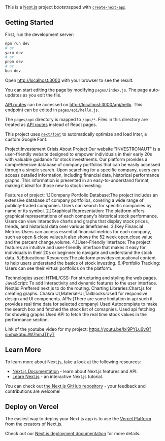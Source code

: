 This is a [Next.js](https://nextjs.org/) project bootstrapped with [`create-next-app`](https://github.com/vercel/next.js/tree/canary/packages/create-next-app).

## Getting Started

First, run the development server:

```bash
npm run dev
# or
yarn dev
# or
pnpm dev
# or
bun dev
```

Open [http://localhost:3000](http://localhost:3000) with your browser to see the result.

You can start editing the page by modifying `pages/index.js`. The page auto-updates as you edit the file.

[API routes](https://nextjs.org/docs/api-routes/introduction) can be accessed on [http://localhost:3000/api/hello](http://localhost:3000/api/hello). This endpoint can be edited in `pages/api/hello.js`.

The `pages/api` directory is mapped to `/api/*`. Files in this directory are treated as [API routes](https://nextjs.org/docs/api-routes/introduction) instead of React pages.

This project uses [`next/font`](https://nextjs.org/docs/basic-features/font-optimization) to automatically optimize and load Inter, a custom Google Font.



Project:Investement Crisis
About Project:Our website "INVESTRONAUT" is a user-friendly website designed to empower individuals in their early 20s with valuable guidance for stock investments. Our platform provides a comprehensive database of company portfolios that can be easily accessed through a simple search. Upon searching for a specific company, users can access detailed information, including financial data, historical performance graphs. This information is presented in an easy-to-understand format, making it ideal for those new to stock investing.

Features of project:
1.)Company Portfolio Database:The project includes an extensive database of company portfolios, covering a wide range of publicly-traded companies. Users can search for specific companies by name or its symbol.
2.)Graphical Representation: The platform offers graphical representations of each company's historical stock performance. Users can view interactive charts and graphs that display stock prices, trends, and historical data over various timeframes.
3.)Key Financial Metrics:Users can access essential financial metrics for each company, such as open & close values.It also shows the 52 week open,close value and the percent change,volume.
4.)User-Friendly Interface: The project features an intuitive and user-friendly interface that makes it easy for individuals in their 20s or beginner to navigate and understand the stock data.
5.)Educational Resources:The platform provides educational content to help users understand the basics of stock investing.
6.)Portfolio Tracking: Users can see their virtual portfolios on the platform.

Technologies used:
HTML/CSS: For structuring and styling the web pages.
JavaScript: To add interactivity and dynamic features to the user interface.
Nextjs: Preffered next js to do the routing.
Charting Libraries:Chart.js for creating graphs.
Chakra UI,Material-UI,Tailblocks:Used for responsive design and UI components.
APIs:(There are some limitation in api such it provides real time data for selected company)
Used Autocomplete to make the search box and fetched the stock list of comapnies.
Used api fetching for showing graphs
Used API to fetch the real time stock values in the performance section.

Link of the youtube video for my project: https://youtu.be/lxi9PYLu6vQ?si=hxkqbuJW7hmJThyT


## Learn More

To learn more about Next.js, take a look at the following resources:

- [Next.js Documentation](https://nextjs.org/docs) - learn about Next.js features and API.
- [Learn Next.js](https://nextjs.org/learn) - an interactive Next.js tutorial.

You can check out [the Next.js GitHub repository](https://github.com/vercel/next.js/) - your feedback and contributions are welcome!

## Deploy on Vercel

The easiest way to deploy your Next.js app is to use the [Vercel Platform](https://vercel.com/new?utm_medium=default-template&filter=next.js&utm_source=create-next-app&utm_campaign=create-next-app-readme) from the creators of Next.js.

Check out our [Next.js deployment documentation](https://nextjs.org/docs/deployment) for more details.
